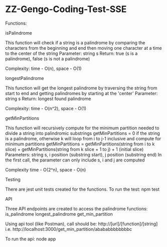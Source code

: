 # ZZ-Gengo-Coding-Test-SSE

Functions:

isPalindrome

This function will check if a string is a palindrome by comparing the characters from the beginning and end
then moving one character at a time to the center of the string
Parameter: string s
Return: true (s is a palindrome), false (s is not a palindrome)

Complexity: 
time - O(n), space - O(1)


longestPalindrome

This function will get the longest palindrome by traversing the string from start to end and getting
palindromes by starting at the 'center'
Parameter: string s
Return: longest found palindrome

Complexity:
time - O(n^2), space - O(1)


getMinPartitions

This function will recursively compute for the minimum partition needed to divide a string into palindromic substrings
getMinPartitions = 0 if the string is a palindrome, otherwise
k will loop from i to j-1 inclusive and compute for minimum partitions
getMinPartitions = getMinPartitions(string from i to k slice) + getMinPartitions(string from k slice + 1 to j) + 1 (initial slice)
Parameters: string s, i position (substring start), j position (substring end)
In the first call, the parameter can only include s, i and j are computed

Complexity
time - O(2^n), space - O(n)


Testing

There are jest unit tests created for the functions.
To run the test:
npm test


API

Three API endpoints are created to access the palindrome functions:
is_palindrome
longest_palindrome
get_min_partition

Using api tool (like Postman), call should be:
http://[url]/[function]/[string]
i.e.
http://localhost:3000/get_min_partition/abababbbbbbbbc

To run the api:
node app

